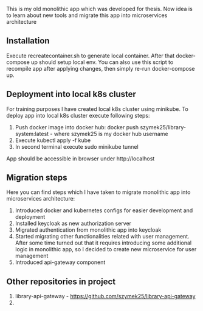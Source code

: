 This is my old monolithic app which was developed for thesis. Now idea is to learn about new tools and migrate this app into microservices architecture


## Installation
Execute recreatecontainer.sh to generate local container. After that docker-compose up should setup local env. You can also use this script to recompile app after applying changes, then simply re-run docker-compose up.

## Deployment into local k8s cluster
For training purposes I have created local k8s cluster using minikube. To deploy app into local k8s cluster execute following steps:

1. Push docker image into docker hub: docker push szymek25/library-system:latest - where szymek25 is my docker hub username
2. Execute kubectl apply -f kube
3. In second terminal execute sudo minikube tunnel

App should be accessible in browser under http://localhost

## Migration steps
Here you can find steps which I have taken to migrate monolithic app into microservices architecture:
1. Introduced docker and kubernetes configs for easier development and deployment
2. Installed keycloak as new authorization server
3. Migrated authentication from monolithic app into keycloak
4. Started migrating other functionalities related with user management. After some time turned out that it requires introducing some additional logic in monolithic app, so I decided to create new microservice for user management 
5. Introduced api-gateway component


## Other repositories in project
1. library-api-gateway - https://github.com/szymek25/library-api-gateway
2. 